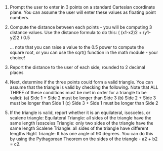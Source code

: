 1) Prompt the user to enter in 3 points on a standard Cartesian coordinate plane. You can assume the user will enter these values as floating point numbers.
2) Compute the distance between each points - you will be computing 3 distance values. Use the distance formula to do this:
    ( (x1-x2)2 + (y1-y2)2 ) 0.5

    ... note that you can raise a value to the 0.5 power to compute the square root, or you can use the sqrt() function in the math module - your choice!
3) Report the distance to the user of each side, rounded to 2 decimal places
4) Next, determine if the three points could form a valid triangle. You can assume that the triangle is valid by checking the following. Note that ALL THREE of these conditions must be met in order for a triangle to be valid):
    (a) Side 1 + Side 2 must be longer than Side 3
    (b) Side 2 + Side 3 must be longer than Side 1
    (c) Side 3 + Side 1 must be longer than Side 2
5) If the triangle is valid, report whether it is an equilateral, isosceles, or scalene triangle:
Equilateral Triangle: all sides of the triangle have the same length
Isosceles Triangle: only two sides of the triangle have the same length
Scalene Triangle: all sides of the triangle have different lengths
Right Triangle: It has one angle of 90 degrees. You can do this by using the Pythagorean Theorem on the sides of the triangle - a2 + b2 = c2.
